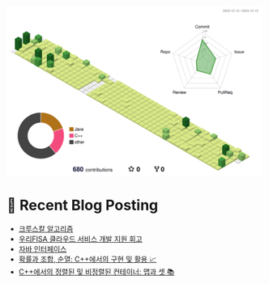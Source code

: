 
![](./profile-3d-contrib/profile-green-animate.svg)



# 🤖 Recent Blog Posting 
<!-- BLOG-POST-LIST:START -->
- [크루스칼 알고리즘](https://velog.io/@sengjun0624/%ED%81%AC%EB%A3%A8%EC%8A%A4%EC%B9%BC-%EC%95%8C%EA%B3%A0%EB%A6%AC%EC%A6%98)
- [우리FISA 클라우드 서비스 개발 지원 회고](https://velog.io/@sengjun0624/%EC%9A%B0%EB%A6%ACFISA-%ED%81%B4%EB%9D%BC%EC%9A%B0%EB%93%9C-%EC%84%9C%EB%B9%84%EC%8A%A4-%EA%B0%9C%EB%B0%9C-%EC%A7%80%EC%9B%90-%ED%9A%8C%EA%B3%A0)
- [자바 인터페이스](https://velog.io/@sengjun0624/%EC%9E%90%EB%B0%94-%EC%9D%B8%ED%84%B0%ED%8E%98%EC%9D%B4%EC%8A%A4)
- [확률과 조합, 순열: C++에서의 구현 및 활용 📈](https://velog.io/@sengjun0624/%ED%99%95%EB%A5%A0%EA%B3%BC-%EC%A1%B0%ED%95%A9-%EC%88%9C%EC%97%B4-C%EC%97%90%EC%84%9C%EC%9D%98-%EA%B5%AC%ED%98%84-%EB%B0%8F-%ED%99%9C%EC%9A%A9)
- [C++에서의 정렬된 및 비정렬된 컨테이너: 맵과 셋 📚](https://velog.io/@sengjun0624/C%EC%97%90%EC%84%9C%EC%9D%98-%EC%A0%95%EB%A0%AC%EB%90%9C-%EB%B0%8F-%EB%B9%84%EC%A0%95%EB%A0%AC%EB%90%9C-%EC%BB%A8%ED%85%8C%EC%9D%B4%EB%84%88-%EB%A7%B5%EA%B3%BC-%EC%85%8B)
<!-- BLOG-POST-LIST:END -->
